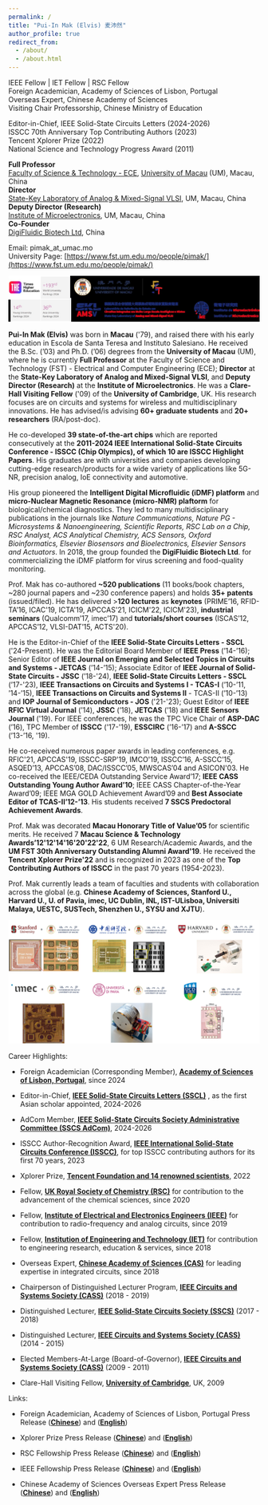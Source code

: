 ```yaml
---
permalink: /
title: "Pui-In Mak (Elvis) 麦沛然"
author_profile: true
redirect_from: 
  - /about/
  - /about.html
---
```


IEEE Fellow | IET Fellow | RSC Fellow   
Foreign Academician, Academy of Sciences of Lisbon, Portugal   
Overseas Expert, Chinese Academy of Sciences   
Visiting Chair Professorship, Chinese Ministry of Education  
  
Editor-in-Chief, IEEE Solid-State Circuits Letters (2024-2026)  
ISSCC 70th Anniversary Top Contributing Authors (2023)  
Tencent Xplorer Prize (2022)  
National Science and Technology Progress Award (2011)

**Full Professor**  
[Faculty of Science & Technology - ECE](https://www.fst.um.edu.mo/ece/), [<u>University of Macau</u>](https://www.um.edu.mo/) (UM), Macau, China  
**Director**  
[State-Key Laboratory of Analog & Mixed-Signal VLSI](https://ime.um.edu.mo/), UM, Macau, China  
**Deputy Director (Research)**  
[Institute of Microelectronics](https://ime.um.edu.mo/), UM, Macau, China  
**Co-Founder**    
[DigiFluidic Biotech Ltd](https://www.digifluidic.com/), China

Email: pimak_at_umac.mo  
University Page: [https://www.fst.um.edu.mo/people/pimak/](https://www.fst.um.edu.mo/people/pimak/)

![图片1](1.jpg)

**Pui-In Mak (Elvis)** was born in **Macau** ('79), and raised there with his early education in Escola de Santa Teresa and Instituto Salesiano. He received the B.Sc. (’03) and Ph.D. (’06) degrees from the **University of Macau** (UM), where he is currently **Full Professor** at the Faculty of Science and Technology (FST) - Electrical and Computer Engineering (ECE); **Director** at the **State-Key Laboratory of Analog and Mixed-Signal VLSI**, and **Deputy Director (Research)** at the **Institute of Microelectronics**. He was a **Clare-Hall Visiting Fellow** ('09) of the **University of Cambridge**, UK. His research focuses are on circuits and systems for wireless and multidisciplinary innovations. He has advised/is advising **60+ graduate students** and **20+ researchers** (RA/post-doc).  

He co-developed **39 state-of-the-art chips** which are reported consecutively at the **2011-2024 IEEE International Solid-State Circuits Conference - ISSCC (Chip Olympics), of which 10 are ISSCC Highlight Papers**. His graduates are with universities and companies developing cutting-edge research/products for a wide variety of applications like 5G-NR, precision analog, IoE connectivity and automotive.  

His group pioneered the **Intelligent Digital Microfluidic (iDMF) platform** and **micro-Nuclear Magnetic Resonance (micro-NMR) plaftorm** for biological/chemical diagnostics. They led to many multidisciplinary publications in the journals like *Nature Communications, Nature PG - Microsystems & Nanoengineering, Scientific Reports, RSC Lab on a Chip, RSC Analyst, ACS Analytical Chemistry, ACS Sensors, Oxford Bioinformatics, Elsevier Biosensors and Bioelectronics, Elsevier Sensors and Actuators*. In 2018, the group founded the **DigiFluidic Biotech Ltd**. for commercializing the iDMF platform for virus screening and food-quality monitoring. 

Prof. Mak has co-authored **~520 publications** (11 books/book chapters, ~280 journal papers and ~230 conference papers) and holds **35+ patents** (issued/filed). He has delivered >**120 lectures** as **keynotes** (PRIME’16, RFID-TA’16, ICAC'19, ICTA'19, APCCAS'21, ICICM'22, ICICM'23), **industrial seminars** (Qualcomm’17, imec’17) and **tutorials/short courses** (ISCAS’12, APCCAS’12, VLSI-DAT’15, ACTS'20).  

He is the Editor-in-Chief of the **IEEE Solid-State Circuits Letters - SSCL** ('24-Present). He was the Editorial Board Member of **IEEE Press** (’14-’16); Senior Editor of **IEEE Journal on Emerging and Selected Topics in Circuits and Systems - JETCAS** (’14-’15); Associate Editor of **IEEE Journal of Solid-State Circuits - JSSC** (’18-'24), **IEEE Solid-State Circuits Letters - SSCL** (’17-'23), **IEEE Transactions on Circuits and Systems I - TCAS-I** (’10-’11, ’14-’15), **IEEE Transactions on Circuits and Systems II** - TCAS-II (’10-’13) and **IOP Journal of Semiconductors - JOS** ('21-'23); Guest Editor of **IEEE RFIC Virtual Journal** (’14), **JSSC** (’18), **JETCAS** (’18) and **IEEE Sensors Journal** ('19). For IEEE conferences, he was the TPC Vice Chair of **ASP-DAC** (’16), TPC Member of **ISSCC** ('17-'19), **ESSCIRC** (’16-’17) and **A-SSCC** (’13-’16, '19).  

He co-received numerous paper awards in leading conferences, e.g. RFIC'21, APCCAS'19, ISSCC-SRP'19, IMCO'19, ISSCC’16, A-SSCC’15, ASQED’13, APCCAS’08, DAC/ISSCC’05, MWSCAS’04 and ASICON'03. He co-received the IEEE/CEDA Outstanding Service Award’17; **IEEE CASS Outstanding Young Author Award’10**; IEEE CASS Chapter-of-the-Year Award’09; IEEE MGA GOLD Achievement Award’09 and **Best Associate Editor of TCAS-II’12-’13**. His students received **7 SSCS Predoctoral Achievement Awards**.  

Prof. Mak was decorated **Macau Honorary Title of Value’05** for scientific merits. He received 7 **Macau Science & Technology Awards’12'12'14'16'20'22'22**, 6 UM Research/Academic Awards, and the **UM FST 30th Anniversary Outstanding Alumni Award'19**.  He received the **Tencent Xplorer Prize'22** and is recognized in 2023 as one of the **Top Contributing Authors of ISSCC** in the past 70 years (1954-2023).  

Prof. Mak currently leads a team of faculties and students with collaboration across the global (e.g. **Chinese Academy of Sciences, Stanford U., Harvard U., U. of Pavia, imec, UC Dublin, INL, IST-ULisboa, Universiti Malaya, UESTC, SUSTech,  Shenzhen U., SYSU and XJTU**).


![图片alt](2.png)

Career Highlights:  
+ Foreign Academician (Corresponding Member), [**Academy of Sciences of Lisbon, Portugal**](https://www.acad-ciencias.pt/), since 2024

+ Editor-in-Chief, [**IEEE Solid-State Circuits Letters (SSCL)**](https://sscs.ieee.org/publications/ieee-solid-state-circuits-letters-ssc-l) , as the first Asian scholar appointed, 2024-2026

+ AdCom Member, [**IEEE Solid-State Circuits Society Administrative Committee (SSCS AdCom)**](https://sscs.ieee.org/about/governance-sscs-adcom), 2024-2026

+ ISSCC Author-Recognition Award, [**IEEE International Solid-State Circuits Conference (ISSCC)**](https://www.isscc.org/), for top ISSCC contributing authors for its first 70 years, 2023

+ Xplorer Prize, [**Tencent Foundation and 14 renowned scientists**](https://xplorerprize.org/), 2022

+ Fellow, [**UK Royal Society of Chemistry (RSC)**](http://www.rsc.org) for contribution to the advancement of the chemical sciences, since 2020

+ Fellow, [**Institute of Electrical and Electronics Engineers (IEEE)**](http://www.ieee.org) for contribution to radio-frequency and analog circuits, since 2019

+ Fellow, [**Institution of Engineering and Technology (IET)**](http://www.theiet.org) for contribution to engineering research, education & services, since 2018

+ Overseas Expert, [**Chinese Academy of Sciences (CAS)**](http://english.cas.cn/) for leading expertise in integrated circuits, since 2018

+ Chairperson of Distinguished Lecturer Program, [**IEEE Circuits and Systems Society (CASS)**](https://ieee-cas.org/) (2018 - 2019) 

+ Distinguished Lecturer, [**IEEE Solid-State Circuits Society (SSCS)**](https://sscs.ieee.org/) (2017 - 2018) 

+ Distinguished Lecturer, [**IEEE Circuits and Systems Society (CASS)**](https://ieee-cas.org/) (2014 - 2015) 

+ Elected Members-At-Large (Board-of-Governor), [**IEEE Circuits and Systems Society (CASS)**](https://ieee-cas.org/) (2009 - 2011)

+ Clare-Hall Visiting Fellow, [**University of Cambridge**](https://www.clarehall.cam.ac.uk/), UK, 2009

Links:

+ Foreign Academician, Academy of Sciences of Lisbon, Portugal Press Release ([**Chinese**](https://www.um.edu.mo/zh-hant/news-and-press-releases/presss-release/detail/57951/)) and ([**English**](https://www.um.edu.mo/news-and-press-releases/press-release/detail/57951/))

+ Xplorer Prize Press Release ([**Chinese**](https://www.um.edu.mo/zh-hant/news-and-press-releases/presss-release/detail/54158/)) and ([**English**](https://www.um.edu.mo/news-and-press-releases/press-release/detail/54158/))

+ RSC Fellowship Press Release ([**Chinese**](https://www.um.edu.mo/zh-hant/news-centre/news-and-events/news-and-press-releases/detail/50130/#news_title)) and ([**English**](https://www.um.edu.mo/news-centre/news-and-events/news-and-press-releases/detail/50130/)) 

+ IEEE Fellowship Press Release ([**Chinese**](https://www.um.edu.mo/zh-hant/news-centre/news-and-events/news-and-press-releases/detail/46748/)) and ([**English**](https://www.um.edu.mo/news-centre/news-and-events/news-and-press-releases/detail/46748/)) 

+ Chinese Academy of Sciences Overseas Expert Press Release ([**Chinese**](https://www.um.edu.mo/zh-hant/news-and-press-releases/presss-release/detail/45839/)) and ([**English**](https://www.um.edu.mo/news-and-press-releases/press-release/detail/45839/)) 




